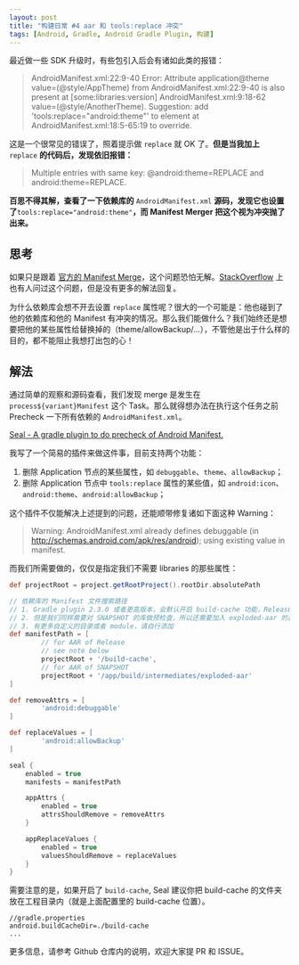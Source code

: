 ```yaml
---
layout: post
title: "构建日常 #4 aar 和 tools:replace 冲突"
tags: [Android, Gradle, Android Gradle Plugin, 构建]
---
```


最近做一些 SDK 升级时，有些包引入后会有诸如此类的报错：

> AndroidManifest.xml:22:9-40 Error:
    Attribute application@theme value=(@style/AppTheme) from AndroidManifest.xml:22:9-40
    is also present at [some:libraries:version] AndroidManifest.xml:9:18-62 value=(@style/AnotherTheme).
    Suggestion: add 'tools:replace="android:theme"' to <application> element at AndroidManifest.xml:18:5-65:19 to override.

这是一个很常见的错误了，照着提示做 `replace` 就 OK 了。**但是当我加上** `replace` **的代码后，发现依旧报错：**

> Multiple entries with same key: @android:theme=REPLACE and android:theme=REPLACE.

**百思不得其解，查看了一下依赖库的** `AndroidManifest.xml` **源码，发现它也设置了**`tools:replace="android:theme"`**，而 Manifest Merger 把这个视为冲突抛了出来。**

<!--more-->

## 思考

如果只是跟着 [官方的 Manifest Merge](https://developer.android.com/studio/build/manifest-merge.html)，这个问题恐怕无解。[StackOverflow](http://stackoverflow.com/questions/35131182/manifest-merge-in-android-studio) 上也有人问过这个问题，但是没有更多的解法回复。

为什么依赖库会想不开去设置 `replace` 属性呢？很大的一个可能是：他也碰到了他的依赖库和他的 Manifest 有冲突的情况。那么我们能做什么？我们始终还是想要把他的某些属性给替换掉的（theme/allowBackup/...），不管他是出于什么样的目的，都不能阻止我想打出包的心！

## 解法

通过简单的观察和源码查看，我们发现 merge 是发生在 `process${variant}Manifest` 这个 Task。那么就得想办法在执行这个任务之前 Precheck 一下所有依赖的 `AndroidManifest.xml`。

[Seal - A gradle plugin to do precheck of Android Manifest.](https://github.com/2BAB/Seal)

我写了一个简易的插件来做这件事，目前支持两个功能：

1. 删除 Application 节点的某些属性，如 `debuggable`、`theme`、`allowBackup`；
2. 删除 Application 节点中 `tools:replace` 属性的某些值，如 `android:icon`、`android:theme`、`android:allowBackup`；

这个插件不仅能解决上述提到的问题，还能顺带修复诸如下面这种 Warning：

> Warning: AndroidManifest.xml already defines debuggable (in http://schemas.android.com/apk/res/android); using existing value in manifest.

而我们所需要做的，仅仅是指定我们不需要 libraries 的那些属性：

``` gradle
def projectRoot = project.getRootProject().rootDir.absolutePath

// 依赖库的 Manifest 文件搜索路径
// 1. Gradle plugin 2.3.0 或者更高版本，会默认开启 build-cache 功能，Release 版本的库会解压到这里
// 2. 但是我们同样需要对 SNAPSHOT 的库做预检查，所以还需要加入 exploded-aar 的目录
// 3. 有更多自定义的目录或者 module，请自行添加
def manifestPath = [
        // for AAR of Release
        // see note below
        projectRoot + '/build-cache', 
        // for AAR of SNAPSHOT
        projectRoot + '/app/build/intermediates/exploded-aar'
]

def removeAttrs = [
        'android:debuggable'
]

def replaceValues = [
        'android:allowBackup'
]

seal {
    enabled = true
    manifests = manifestPath

    appAttrs {
        enabled = true
        attrsShouldRemove = removeAttrs
    }

    appReplaceValues {
        enabled = true
        valuesShouldRemove = replaceValues
    }
}
```

需要注意的是，如果开启了 `build-cache`, Seal 建议你把 build-cache  的文件夹放在工程目录内（就是上面配置里的 build-cache 位置）。
 
```
//gradle.properties
android.buildCacheDir=./build-cache
...
```

更多信息，请参考 Github 仓库内的说明，欢迎大家提 PR 和 ISSUE。


